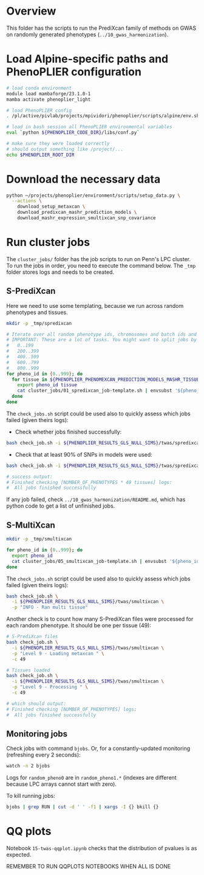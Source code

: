 # Overview

This folder has the scripts to run the PrediXcan family of methods on GWAS on randomly generated phenotypes (`../10_gwas_harmonization`).


# Load Alpine-specific paths and PhenoPLIER configuration

```bash
# load conda environment
module load mambaforge/23.1.0-1
mamba activate phenoplier_light

# load PhenoPLIER config
. /pl/active/pivlab/projects/mpividori/phenoplier/scripts/alpine/env.sh

# load in bash session all PhenoPLIER environmental variables
eval `python ${PHENOPLIER_CODE_DIR}/libs/conf.py`

# make sure they were loaded correctly
# should output something like /project/...
echo $PHENOPLIER_ROOT_DIR
```


# Download the necessary data

```bash
python ~/projects/phenoplier/environment/scripts/setup_data.py \
  --actions \
    download_setup_metaxcan \
    download_predixcan_mashr_prediction_models \
    download_mashr_expression_smultixcan_snp_covariance
```


# Run cluster jobs

The `cluster_jobs/` folder has the job scripts to run on Penn's LPC cluster.
To run the jobs in order, you need to execute the command below.
The `_tmp` folder stores logs and needs to be created.

## S-PrediXcan

Here we need to use some templating, because we run across random phenotypes and tissues.

```bash
mkdir -p _tmp/spredixcan

# Iterate over all random phenotype ids, chromosomes and batch ids and submit a job for each combination.
# IMPORTANT: These are a lot of tasks. You might want to split jobs by chaning the range in first for line:
#   0..199
#   200..399
#   400..599
#   600..799
#   800..999
for pheno_id in {0..999}; do
  for tissue in ${PHENOPLIER_PHENOMEXCAN_PREDICTION_MODELS_MASHR_TISSUES}; do
    export pheno_id tissue
    cat cluster_jobs/01_spredixcan_job-template.sh | envsubst '${pheno_id} ${tissue}' | sbatch
  done
done
```

The `check_jobs.sh` script could be used also to quickly assess which jobs failed (given theirs logs):
* Check whether jobs finished successfully:
```bash
bash check_job.sh -i ${PHENOPLIER_RESULTS_GLS_NULL_SIMS}/twas/spredixcan -p "INFO - Sucessfully processed metaxcan association"
```

* Check that at least 90% of SNPs in models were used:
```bash
bash check_job.sh -i ${PHENOPLIER_RESULTS_GLS_NULL_SIMS}/twas/spredixcan -p "INFO - 90 % of model's snps found"

# success output:
# Finished checking [NUMBER_OF_PHENOTYPES * 49 tissues] logs:
#  All jobs finished successfully
```

If any job failed, check `../10_gwas_harmonization/README.md`, which has python code to get a list of unfinished jobs.


## S-MultiXcan

```bash
mkdir -p _tmp/smultixcan

for pheno_id in {0..999}; do
  export pheno_id
  cat cluster_jobs/05_smultixcan_job-template.sh | envsubst '${pheno_id}' | sbatch
done
```

The `check_jobs.sh` script could be used also to quickly assess which jobs failed (given theirs logs):
```bash
bash check_job.sh \
  -i ${PHENOPLIER_RESULTS_GLS_NULL_SIMS}/twas/smultixcan \
  -p "INFO - Ran multi tissue"
```

Another check is to count how many S-PrediXcan files were processed for each random phenotype.
It should be one per tissue (49):
```bash
# S-PrediXcan files
bash check_job.sh \
  -i ${PHENOPLIER_RESULTS_GLS_NULL_SIMS}/twas/smultixcan \
  -p "Level 9 - Loading metaxcan " \
  -c 49

# Tissues loaded
bash check_job.sh \
  -i ${PHENOPLIER_RESULTS_GLS_NULL_SIMS}/twas/smultixcan \
  -p "Level 9 - Processing " \
  -c 49

# which should output:
# Finished checking [NUMBER_OF_PHENOTYPES] logs:
#  All jobs finished successfully
```


## Monitoring jobs

Check jobs with command `bjobs`.
Or, for a constantly-updated monitoring (refreshing every 2 seconds):
```bash
watch -n 2 bjobs
```

Logs for `random_pheno0` are in `random_pheno1.*` (indexes are different because LPC arrays cannot start with zero).

To kill running jobs:
```bash
bjobs | grep RUN | cut -d ' ' -f1 | xargs -I {} bkill {}
```


# QQ plots

Notebook `15-twas-qqplot.ipynb` checks that the distribution of pvalues is as expected.




REMEMBER TO RUN QQPLOTS NOTEBOOKS WHEN ALL IS DONE
